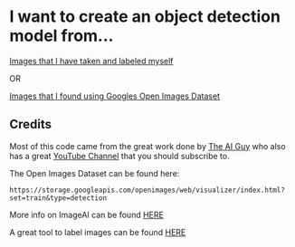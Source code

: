 # I want to create an object detection model from...

[Images that I have taken and labeled myself](https://github.com/JPM-Tech/Object-Detection/tree/master/Pre-Processing/From-My-Own-Labeled-Data)

OR

[Images that I found using Googles Open Images Dataset](https://github.com/JPM-Tech/Object-Detection/tree/master/Pre-Processing/From-Open-Images-Dataset)





## Credits
Most of this code came from the great work done by [The AI Guy](https://github.com/theAIGuysCode) who also has a great [YouTube Channel](https://www.youtube.com/channel/UCrydcKaojc44XnuXrfhlV8Q) that you should subscribe to.

The Open Images Dataset can be found here:
```
https://storage.googleapis.com/openimages/web/visualizer/index.html?set=train&type=detection
```

More info on ImageAI can be found [HERE](https://github.com/OlafenwaMoses/ImageAI)


A great tool to label images can be found [HERE](https://github.com/tzutalin/labelImg)
